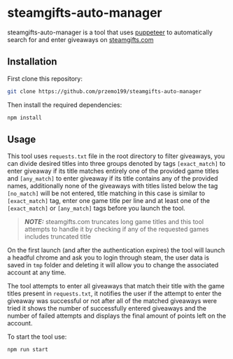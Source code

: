 # steamgifts-auto-manager

steamgifts-auto-manager is a tool that uses [puppeteer](https://www.npmjs.com/package/puppeteer) to automatically search for and enter giveaways on [steamgifts.com](https://www.steamgifts.com/)

## Installation

First clone this repository:

```bash
git clone https://github.com/przemo199/steamgifts-auto-manager
```

Then install the required dependencies:

```bash
npm install
```

## Usage

This tool uses ```requests.txt``` file in the root directory to filter giveaways, you can divide desired titles into three groups denoted by tags ```[exact_match]``` to enter giveaway if its title matches entirely one of the provided game titles and ```[any_match]``` to enter giveaway if its title contains any of the provided names, additionally none of the giveaways with titles listed below the tag ```[no_match]``` will be not entered, title matching in this case is similar to ```[exact_match]``` tag, enter one game title per line and at least one of the ```[exact_match]``` or ```[any_match]``` tags before you launch the tool.

>**_NOTE:_** steamgifts.com truncates long game titles and this tool attempts to handle it by checking if any of the requested games includes truncated title

On the first launch (and after the authentication expires) the tool will launch a headful chrome and ask you to login through steam, the user data is saved in ```tmp``` folder and deleting it will allow you to change the associated account at any time.

The tool attempts to enter all giveaways that match their title with the game titles present in ```requests.txt```, it notifies the user if the attempt to enter the giveaway was successful or not after all of the matched giveaways were tried it shows the number of successfully entered giveaways and the number of failed attempts and displays the final amount of points left on the account.

To start the tool use:

```bash
npm run start
```
